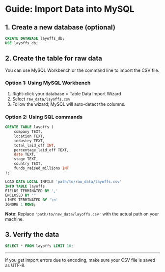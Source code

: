 # Guide: Import Data into MySQL

## 1. Create a new database (optional)

```sql
CREATE DATABASE layoffs_db;
USE layoffs_db;
```

## 2. Create the table for raw data

You can use MySQL Workbench or the command line to import the CSV file.

### Option 1: Using MySQL Workbench

1. Right-click your database > Table Data Import Wizard
2. Select `raw_data/layoffs.csv`
3. Follow the wizard; MySQL will auto-detect the columns.

### Option 2: Using SQL commands

```sql
CREATE TABLE layoffs (
    company TEXT,
    location TEXT,
    industry TEXT,
    total_laid_off INT,
    percentage_laid_off TEXT,
    date TEXT,
    stage TEXT,
    country TEXT,
    funds_raised_millions INT
);

LOAD DATA LOCAL INFILE 'path/to/raw_data/layoffs.csv'
INTO TABLE layoffs
FIELDS TERMINATED BY ','
ENCLOSED BY '"'
LINES TERMINATED BY '\n'
IGNORE 1 ROWS;
```
**Note:** Replace `'path/to/raw_data/layoffs.csv'` with the actual path on your machine.

## 3. Verify the data

```sql
SELECT * FROM layoffs LIMIT 10;
```

---

If you get import errors due to encoding, make sure your CSV file is saved as UTF-8.
